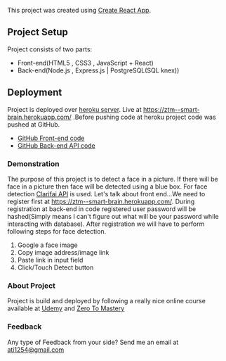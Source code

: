 This project was created using [Create React App](https://github.com/facebook/create-react-app).

## Project Setup

Project consists of two parts:
- Front-end(HTML5 , CSS3 , JavaScript + React)
- Back-end(Node.js , Express.js | PostgreSQL(SQL knex))

## Deployment

Project is deployed over [heroku server](https://www.heroku.com/home). Live at https://ztm--smart-brain.herokuapp.com/ .Before pushing code at heroku project code was pushed at GitHub.
- [GitHub Front-end code](https://github.com/atif-dev/ztm--smart-brain)
- [GitHub Back-end API code](https://github.com/atif-dev/smart-brain-api) 

### Demonstration

The purpose of this project is to detect a face in a picture. If there will be face in a picture then face will be detected using a blue box. For face detection [Clarifai API](https://www.clarifai.com/) is used.
Let's talk about front end...We need to register first at https://ztm--smart-brain.herokuapp.com/. During registration at back-end in code registered user password will be hashed(Simply means I can't figure out what will be your password while interacting with database). After registration we will have to perform following steps for face detection.
1. Google a face image
2. Copy image address/image link
3. Paste link in input field
4. Click/Touch Detect button

### About Project
Project is build and deployed by following a really nice online course available at [Udemy](https://www.udemy.com/course/the-complete-web-developer-zero-to-mastery/) and [Zero To Mastery](https://zerotomastery.io/courses/coding-bootcamp/)

### Feedback
Any type of Feedback from your side? Send me an email at ati1254@gmail.com